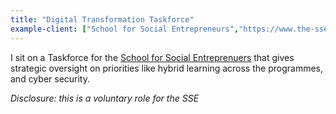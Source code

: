 ```yaml
---
title: "Digital Transformation Taskforce"
example-client: ["School for Social Entrepreneurs","https://www.the-sse.org/","with"]
---
```


I sit on a Taskforce for the [School for Social Entreprenuers](https://www.the-sse.org/) that gives strategic oversight on priorities like hybrid learning across the programmes, and cyber security. 

*Disclosure: this is a voluntary role for the SSE*